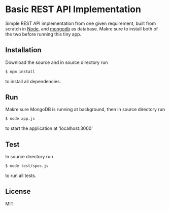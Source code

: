 # Basic REST API Implementation

Simple REST API implementation from one given requirement, built from scratch in [Node](http://nodejs.org/), and [mongodb](https://www.mongodb.org/downloads) as database. Makre sure to install both of the two before running this tiny app.

## Installation
Download the source and in source directory run
```sh
$ npm install 
```
to install all dependencies.

## Run
Makre sure MongoDB is running at background, then in source directory run
```sh
$ node app.js 
```
to start the application at 'localhost:3000'

## Test
In source directory run
```sh
$ node test/spec.js 
```
to run all tests.

## License

MIT

